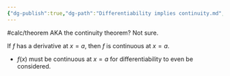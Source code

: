 ```yaml
---
{"dg-publish":true,"dg-path":"Differentiability implies continuity.md","permalink":"/differentiability-implies-continuity/"}
---
```


#calc/theorem 
AKA the continuity theorem? Not sure. 

If $f$ has a derivative at $x=a$, then $f$ is continuous at $x=a$.
- $f(x)$ must be continuous at $x=a$ for differentiability to even be considered.